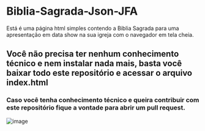 # Biblia-Sagrada-Json-JFA
Está é uma página html simples contendo a Biblia Sagrada para uma apresentação em data show na sua igreja com o navegador em tela cheia.
## Você não precisa ter nenhum conhecimento técnico e nem instalar nada mais, basta você baixar todo este repositório e acessar o arquivo index.html

### Caso você tenha conhecimento técnico e queira contribuir com este repositório fique a vontade para abrir um pull request.

![image](https://github.com/DanielLiberato/Biblia-Sagrada-Json-JFA/assets/81873713/7e85aa86-686b-4215-849e-358c9b61b07a)
